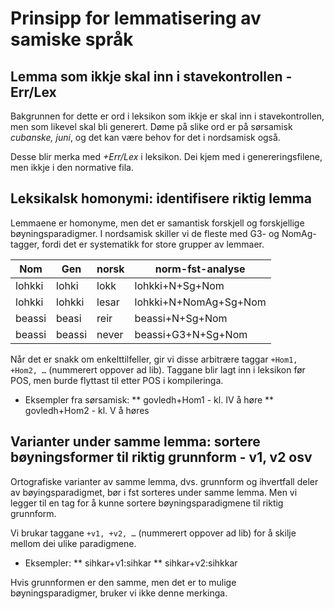 # Prinsipp for lemmatisering av samiske språk






## Lemma som ikkje skal inn i stavekontrollen - Err/Lex


Bakgrunnen for dette er ord i leksikon som ikkje er skal inn i stavekontrollen, men som likevel skal bli generert. Døme på slike ord er på sørsamisk *cubanske, juni*, og det kan være behov for det i nordsamisk også.


Desse blir merka med *+Err/Lex* i leksikon. Dei kjem med i genereringsfilene, men ikkje i den normative fila.


## Leksikalsk homonymi: identifisere riktig lemma


Lemmaene er homonyme, men det er samantisk forskjell og forskjellige bøyningsparadigmer. I nordsamisk skiller vi de fleste med G3- og NomAg-tagger, fordi det er systematikk for store grupper av lemmaer. 

 
|   Nom  | Gen  	| norsk 	| norm-fst-analyse	 
| --- | --- | --- | --- 
|  lohkki |  lohki  	|  lokk		| lohkki+N+Sg+Nom
|  lohkki |  lohkki 	|  lesar 	| lohkki+N+NomAg+Sg+Nom
|   beassi 	| beasi  |  reir	| beassi+N+Sg+Nom
|   beassi  	| beassi |  never	| beassi+G3+N+Sg+Nom




Når det er snakk om enkelttilfeller, gir vi disse arbitrære taggar `+Hom1, +Hom2, …` (nummerert oppover ad lib).
Taggane blir lagt inn i leksikon før POS, men burde flyttast til etter POS 
i kompileringa.


* Eksempler fra sørsamisk:
** govledh+Hom1  - kl. IV å høre
** govledh+Hom2  - kl. V å høres




## Varianter under samme lemma: sortere bøyningsformer til riktig grunnform - v1, v2 osv


Ortografiske varianter av samme lemma, dvs. grunnform og ihvertfall deler av bøyingsparadigmet, bør i fst sorteres under samme lemma. Men vi legger til en tag for å kunne sortere bøyningsparadigmene til riktig grunnform.


Vi brukar taggane `+v1, +v2, …` (nummerert oppover ad lib) for å skilje mellom
dei ulike paradigmene.


* Eksempler:
** sihkar+v1:sihkar
** sihkar+v2:sihkkar


Hvis grunnformen er den samme, men det er to mulige bøyningsparadigmer, bruker vi ikke denne merkinga.






